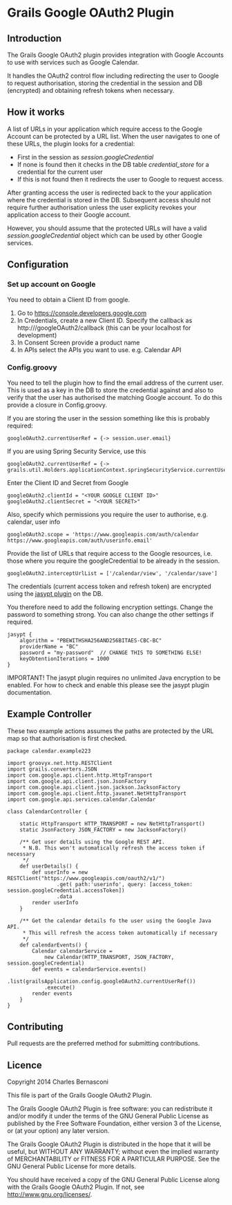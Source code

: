 # Grails Google OAuth2 Plugin

## Introduction

The Grails Google OAuth2 plugin provides integration with Google Accounts to use with services such as Google Calendar.

It handles the OAuth2 control flow including redirecting the user to Google to request authorisation,  storing the credential in the session and DB (encrypted) and obtaining refresh tokens when necessary.

## How it works
A list of URLs in your application which require access to the Google Account can be protected by a URL list.  When the user navigates to one of these URLs, the plugin looks for a credential:

 - First in the session as *session.googleCredential*
 - If none is found then it checks in the DB table *credential_store* for a credential for the current user
 - If this is not found then it redirects the user to Google to request access.

After granting access the user is redirected back to the your application where the credential is stored in the DB.  Subsequent access should not require further authorisation unless the user explicity revokes your application access to their Google account.

However, you should assume that the protected URLs will have a valid *session.googleCredential* object which can be used by other Google services.

## Configuration
### Set up account on Google

You need to obtain a Client ID from google.

 1. Go to <https://console.developers.google.com>
 1. In Credentials, create a new Client ID. Specify the callback as http://<yourapp>/googleOAuth2/callback (this can be your localhost for development)
 1. In Consent Screen provide a product name
 1. In APIs select the APIs you want to use.  e.g. Calendar API

### Config.groovy

You need to tell the plugin how to find the email address of the current user.  This is used as a key in the DB to store the credential against and also to verify that the user has authorised the matching Google account.  To do this provide a closure in Config.groovy.

If you are storing the user in the session something like this is probably required:

	googleOAuth2.currentUserRef = {-> session.user.email}

If you are using Spring Security Service, use this

	googleOAuth2.currentUserRef = {-> grails.util.Holders.applicationContext.springSecurityService.currentUser.email}


Enter the Client ID and Secret from Google

	googleOAuth2.clientId = "<YOUR GOOGLE CLIENT ID>"
	googleOAuth2.clientSecret = "<YOUR SECRET>"


Also, specify which permissions you require the user to authorise, e.g. calendar, user info

	googleOAuth2.scope = 'https://www.googleapis.com/auth/calendar https://www.googleapis.com/auth/userinfo.email'

Provide the list of URLs that require access to the Google resources, i.e. those where you require the googleCredential to be already in the session.

	googleOAuth2.interceptUrlList = ['/calendar/view', '/calendar/save']

The credentials (current access token and refresh token) are encrypted using the [jasypt plugin](http://grails.org/plugin/jasypt-encryption) on the DB.

You therefore need to add the following encryption settings.  Change the password to something strong.  You can also change the other settings if required.

	jasypt {
		algorithm = "PBEWITHSHA256AND256BITAES-CBC-BC"
		providerName = "BC"
		password = "my-password"  // CHANGE THIS TO SOMETHING ELSE!
		keyObtentionIterations = 1000
	}

IMPORTANT! The jasypt plugin requires no unlimited Java encryption to be enabled.  For how to check and enable this please see the jasypt plugin documentation.

## Example Controller

These two example actions assumes the paths are protected by the URL map so that authorisation is first checked.

```
package calendar.example223

import groovyx.net.http.RESTClient
import grails.converters.JSON
import com.google.api.client.http.HttpTransport
import com.google.api.client.json.JsonFactory
import com.google.api.client.json.jackson.JacksonFactory
import com.google.api.client.http.javanet.NetHttpTransport
import com.google.api.services.calendar.Calendar

class CalendarController {

	static HttpTransport HTTP_TRANSPORT = new NetHttpTransport()
	static JsonFactory JSON_FACTORY = new JacksonFactory()

    /** Get user details using the Google REST API.
     * N.B. This won't automatically refresh the access token if necessary
     */
    def userDetails() {
		def userInfo = new RESTClient("https://www.googleapis.com/oauth2/v1/")
				.get( path:'userinfo', query: [access_token: session.googleCredential.accessToken])
				.data
		render userInfo
    }

    /** Get the calendar details fo the user using the Google Java API.
     * This will refresh the access token automatically if necessary
     */
    def calendarEvents() {
		Calendar calendarService =
			new Calendar(HTTP_TRANSPORT, JSON_FACTORY, session.googleCredential)
		def events = calendarService.events()
			.list(grailsApplication.config.googleOAuth2.currentUserRef())
			.execute()
		render events
    }
}
```

## Contributing

Pull requests are the preferred method for submitting contributions.

## Licence

Copyright 2014 Charles Bernasconi

This file is part of the Grails Google OAuth2 Plugin.

The Grails Google OAuth2 Plugin is free software: you can redistribute it and/or modify
it under the terms of the GNU General Public License as published by
the Free Software Foundation, either version 3 of the License, or
(at your option) any later version.

The Grails Google OAuth2 Plugin is distributed in the hope that it will be useful,
but WITHOUT ANY WARRANTY; without even the implied warranty of
MERCHANTABILITY or FITNESS FOR A PARTICULAR PURPOSE.  See the
GNU General Public License for more details.

You should have received a copy of the GNU General Public License
along with the Grails Google OAuth2 Plugin.  If not, see <http://www.gnu.org/licenses/>.

